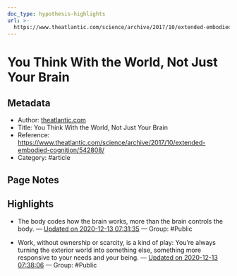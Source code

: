 ```yaml
---
doc_type: hypothesis-highlights
url: >-
  https://www.theatlantic.com/science/archive/2017/10/extended-embodied-cognition/542808/
---
```

# You Think With the World, Not Just Your Brain

## Metadata
- Author: [theatlantic.com]()
- Title: You Think With the World, Not Just Your Brain
- Reference: https://www.theatlantic.com/science/archive/2017/10/extended-embodied-cognition/542808/
- Category: #article

## Page Notes


## Highlights
- The body codes how the brain works, more than the brain controls the body.  — [Updated on 2020-12-13 07:31:35](https://hyp.is/ysvVbjzJEeuaZk9Z0oR8lQ/www.theatlantic.com/science/archive/2017/10/extended-embodied-cognition/542808/)  — Group: #Public

-  Work, without ownership or scarcity, is a kind of play: You’re always turning the exterior world into something else, something more responsive to your needs and your being. — [Updated on 2020-12-13 07:38:06](https://hyp.is/s-Al3jzKEeuZC-9UurBYcg/www.theatlantic.com/science/archive/2017/10/extended-embodied-cognition/542808/)  — Group: #Public

